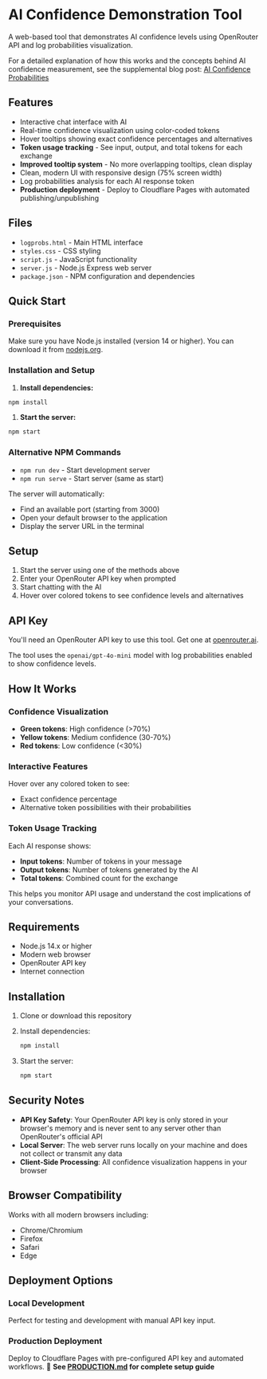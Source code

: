 # AI Confidence Demonstration Tool

A web-based tool that demonstrates AI confidence levels using OpenRouter API and log probabilities visualization.

For a detailed explanation of how this works and the concepts behind AI confidence measurement, see the supplemental blog post: [AI Confidence Probabilities](https://www.edwardjensen.net/posts/2025/2025-06/ai-confidence-probabilities)

## Features

- Interactive chat interface with AI
- Real-time confidence visualization using color-coded tokens
- Hover tooltips showing exact confidence percentages and alternatives
- **Token usage tracking** - See input, output, and total tokens for each exchange
- **Improved tooltip system** - No more overlapping tooltips, clean display
- Clean, modern UI with responsive design (75% screen width)
- Log probabilities analysis for each AI response token
- **Production deployment** - Deploy to Cloudflare Pages with automated publishing/unpublishing

## Files

- `logprobs.html` - Main HTML interface
- `styles.css` - CSS styling
- `script.js` - JavaScript functionality
- `server.js` - Node.js Express web server
- `package.json` - NPM configuration and dependencies

## Quick Start

### Prerequisites

Make sure you have Node.js installed (version 14 or higher). You can download it from [nodejs.org](https://nodejs.org/).

### Installation and Setup

1. **Install dependencies:**

```bash
npm install
```

1. **Start the server:**

```bash
npm start
```

### Alternative NPM Commands

- `npm run dev` - Start development server
- `npm run serve` - Start server (same as start)

The server will automatically:

- Find an available port (starting from 3000)
- Open your default browser to the application
- Display the server URL in the terminal

## Setup

1. Start the server using one of the methods above
2. Enter your OpenRouter API key when prompted
3. Start chatting with the AI
4. Hover over colored tokens to see confidence levels and alternatives

## API Key

You'll need an OpenRouter API key to use this tool. Get one at [openrouter.ai](https://openrouter.ai/).

The tool uses the `openai/gpt-4o-mini` model with log probabilities enabled to show confidence levels.

## How It Works

### Confidence Visualization

- **Green tokens**: High confidence (>70%)
- **Yellow tokens**: Medium confidence (30-70%)  
- **Red tokens**: Low confidence (<30%)

### Interactive Features

Hover over any colored token to see:

- Exact confidence percentage
- Alternative token possibilities with their probabilities

### Token Usage Tracking

Each AI response shows:

- **Input tokens**: Number of tokens in your message
- **Output tokens**: Number of tokens generated by the AI
- **Total tokens**: Combined count for the exchange

This helps you monitor API usage and understand the cost implications of your conversations.

## Requirements

- Node.js 14.x or higher
- Modern web browser
- OpenRouter API key
- Internet connection

## Installation

1. Clone or download this repository
1. Install dependencies:

   ```bash
   npm install
   ```

1. Start the server:

   ```bash
   npm start
   ```

## Security Notes

- **API Key Safety**: Your OpenRouter API key is only stored in your browser's memory and is never sent to any server other than OpenRouter's official API
- **Local Server**: The web server runs locally on your machine and does not collect or transmit any data
- **Client-Side Processing**: All confidence visualization happens in your browser

## Browser Compatibility

Works with all modern browsers including:

- Chrome/Chromium
- Firefox
- Safari
- Edge

## Deployment Options

### Local Development
Perfect for testing and development with manual API key input.

### Production Deployment
Deploy to Cloudflare Pages with pre-configured API key and automated workflows.
📖 **See [PRODUCTION.md](PRODUCTION.md) for complete setup guide**
